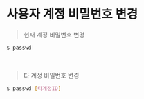 # 사용자 계정 비밀번호 변경

> 현재 계정 비밀번호 변경

```bash
$ passwd
```
 
<br>

> 타 계정 비밀번호 변경

```bash
$ passwd [타계정ID]
```

